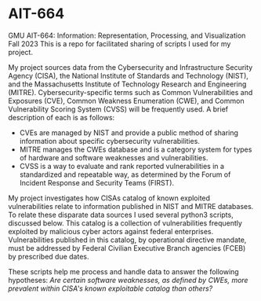# AIT-664
GMU AIT-664: Information: Representation, Processing, and Visualization Fall 2023
This is a repo for facilitated sharing of scripts I used for my project.

My project sources data from the Cybersecurity and Infrastructure Security Agency (CISA), the National Institute of Standards and Technology (NIST), and the Massachusetts Institute of Technology Research and Engineering (MITRE). Cybersecurity-specific terms such as Common Vulnerabilities and Exposures (CVE),  Common Weakness Enumeration (CWE), and Common Vulnerability Scoring System (CVSS) will be frequently used. A brief description of each is as follows: 
-	CVEs are managed by NIST and provide a public method of sharing information about specific cybersecurity vulnerabilities. 
-	MITRE manages the CWEs database and is a category system for types of hardware and software weaknesses and vulnerabilities.
-	CVSS is a way to evaluate and rank reported vulnerabilities in a standardized and repeatable way, as determined by the Forum of Incident Response and Security Teams (FIRST).

My project investigates how CISAs catalog of known exploited vulnerabilities relate to information published in NIST and MITRE databases. To relate these disparate data sources I used several python3 scripts, discussed below.  This catalog is a collection of vulnerabilities frequently exploited by malicious cyber actors against federal enterprises. Vulnerabilities published in this catalog, by operational directive mandate, must be addressed by Federal Civilian Executive Branch agencies (FCEB) by prescribed due dates. 

These scripts help me process and handle data to answer the following hypotheses: _Are certain software weaknesses, as defined by CWEs, more prevalent within CISA's known exploitable catalog than others?_
